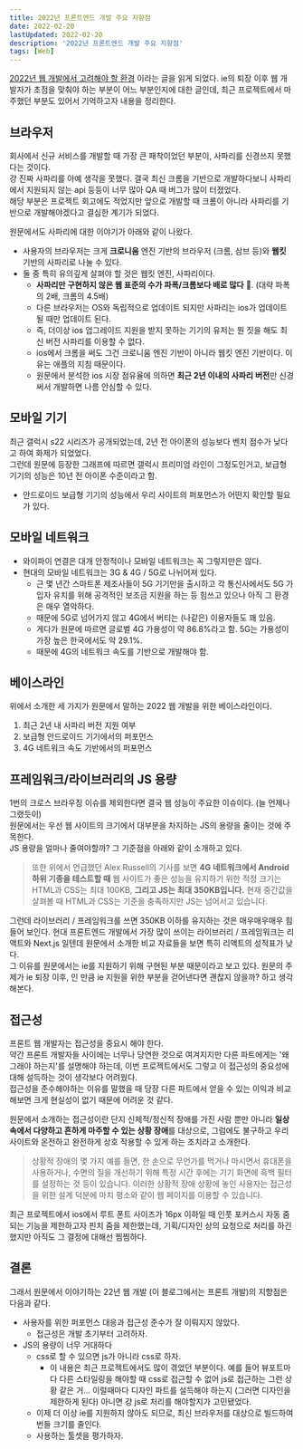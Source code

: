```yaml
---
title: 2022년 프론트엔드 개발 주요 지향점
date: 2022-02-20
lastUpdated: 2022-02-20
description: '2022년 프론트엔드 개발 주요 지향점'
tags: [Web]
---
```


[2022년 웹 개발에서 고려해야 할 환경](https://engineering.linecorp.com/ko/blog/the-baseline-for-web-development-in-2022/) 이라는 글을 읽게 되었다. ie의 퇴장 이후 웹 개발자가 초점을 맞춰야 하는 부분이 어느 부분인지에 대한 글인데, 최근 프로젝트에서 마주했던 부분도 있어서 기억하고자 내용을 정리한다.

## 브라우저
회사에서 신규 서비스를 개발할 때 가장 큰 패착이었던 부분이, 사파리를 신경쓰지 못했다는 것이다.  
걍 진짜 사파리를 아예 생각을 못했다. 결국 최신 크롬을 기반으로 개발하다보니 사파리에서 지원되지 않는 api 등등이 너무 많아 QA 때 버그가 많이 터졌었다.  
해당 부분은 프로젝트 회고에도 적었지만 앞으로 개발할 때 크롬이 아니라 사파리를 기반으로 개발해야겠다고 결심한 계기가 되었다.  

원문에서도 사파리에 대한 이야기가 아래와 같이 나왔다.
- 사용자의 브라우저는 크게 **크로니움** 엔진 기반의 브라우저 (크롬, 삼브 등)와 **웹킷** 기반의 사파리로 나눌 수 있다.
- 둘 중 특히 유의깊게 살펴야 할 것은 웹킷 엔진, 사파리이다. 
  - **사파리만 구현하지 않은 웹 표준의 수가 파폭/크롬보다 배로 많다** 👿. (대략 파폭의 2배, 크롬의 4.5배)
  - 다른 브라우저는 OS와 독립적으로 업데이트 되지만 사파리는 ios가 업데이트 될 때만 업데이트 된다.
  - 즉, 더이상 ios 업그레이드 지원을 받지 못하는 기기의 유저는 뭔 짓을 해도 최신 버전 사파리를 이용할 수 없다.
  - ios에서 크롬을 써도 그건 크로니움 엔진 기반이 아니라 웹킷 엔진 기반이다. 이유는 애플의 지침 때문이다.
  - 원문에서 분석한 ios 시장 점유율에 의하면 **최근 2년 이내의 사파리 버전**만 신경써서 개발하면 나름 안심할 수 있다.

## 모바일 기기
최근 갤럭시 s22 시리즈가 공개되었는데, 2년 전 아이폰의 성능보다 벤치 점수가 낮다고 하여 화제가 되었었다.  
그런데 원문에 등장한 그래프에 따르면 갤럭시 프리미엄 라인이 그정도인거고, 보급형 기기의 성능은 10년 전 아이폰 수준이라고 함.  

- 안드로이드 보급형 기기의 성능에서 우리 사이트의 퍼포먼스가 어떤지 확인할 필요가 있다.

## 모바일 네트워크
- 와이파이 연결은 대개 안정적이나 모바일 네트워크는 꼭 그렇지만은 않다.
- 현대의 모바일 네트워크는 3G & 4G / 5G로 나뉘어져 있다.
  - 근 몇 년간 스마트폰 제조사들이 5G 기기만을 출시하고 각 통신사에서도 5G 가입자 유치를 위해 공격적인 보조금 지원을 하는 등 힘쓰고 있으나 아직 그 환경은 매우 열악하다.
  - 때문에 5G로 넘어가지 않고 4G에서 버티는 (나같은) 이용자들도 꽤 있음. 
  - 게다가 원문에 따르면 글로벌 4G 가용성이 약 86.8%라고 함. 5G는 가용성이 가장 높은 한국에서도 약 29.1%.
  - 때문에 4G의 네트워크 속도를 기반으로 개발해야 함.

## 베이스라인
위에서 소개한 세 가지가 원문에서 말하는 2022 웹 개발을 위한 베이스라인이다.

1. 최근 2년 내 사파리 버전 지원 여부
2. 보급형 안드로이드 기기에서의 퍼포먼스
3. 4G 네트워크 속도 기반에서의 퍼포먼스

## 프레임워크/라이브러리의 JS 용량
1번의 크로스 브라우징 이슈를 제외한다면 결국 웹 성능이 주요한 이슈이다. (늘 언제나 그랬듯이)  
원문에서는 우선 웹 사이트의 크기에서 대부분을 차지하는 JS의 용량을 줄이는 것에 주목한다.  
JS 용량을 얼마나 줄여야할까? 그 기준점을 아래와 같이 소개하고 있다.  

> 또한 위에서 언급했던 Alex Russell의 기사를 보면 **4G 네트워크에서 Android 하위 기종을 테스트할 때** 웹 사이트가 좋은 성능을 유지하기 위한 적정 크기는 HTML과 CSS는 최대 100KB, **그리고 JS는 최대 350KB입니다.** 현재 중간값을 살펴볼 때 HTML과 CSS는 기준을 충족하지만 JS는 넘어서고 있습니다. 

그런데 라이브러리 / 프레임워크를 쓰면 350KB 이하를 유지하는 것은 매우매우매우 힘들어 보인다. 
현대 프론트엔드 개발에서 가장 많이 쓰이는 라이브러리 / 프레임워크는 리액트와 Next.js 일텐데 원문에서 소개한 비교 자료들을 보면 특히 리액트의 성적표가 낮다.  
그 이유를 원문에서는 ie를 지원하기 위해 구현된 부분 때문이라고 보고 있다. 원문의 주제가 ie 퇴장 이후, 인 만큼 ie 지원을 위한 부분을 걷어낸다면 괜찮지 않을까? 하고 생각해본다.  

## 접근성
프론트 웹 개발자는 접근성을 중요시 해야 한다.  
약간 프론트 개발자들 사이에는 너무나 당연한 것으로 여겨지지만 다른 파트에게는 '왜 그래야 하는지'를 설명해야 하는데, 이번 프로젝트에서도 그렇고 이 접근성의 중요성에 대해 설득하는 것이 생각보다 어려웠다.  
접근성을 준수해야하는 이유를 말했을 때 당장 다른 파트에서 얻을 수 있는 이익과 비교해보면 크게 현실성이 없기 때문에 어려운 것 같다.

원문에서 소개하는 접근성이란 단지 신체적/정신적 장애를 가진 사람 뿐만 아니라 **일상 속에서 다양하고 흔하게 마주할 수 있는 상황 장애**를 대상으로, 그럼에도 불구하고 우리 사이트와 온전하고 완전하게 상호 작용할 수 있게 하는 조치라고 소개한다.

> 상황적 장애의 몇 가지 예를 들면, 한 손으로 무언가를 먹거나 마시면서 휴대폰을 사용하거나, 수면의 질을 개선하기 위해 특정 시간 후에는 기기 화면에 흑백 필터를 설정하는 것 등이 있습니다. 이러한 상황적 장애 상황에 놓인 사용자는 접근성을 위한 설계 덕분에 마치 평소와 같이 웹 페이지를 이용할 수 있습니다. 

최근 프로젝트에서 ios에서 루트 폰트 사이즈가 16px 이하일 때 인풋 포커스시 자동 줌 되는 기능을 제한하고자 핀치 줌을 제한했는데, 기획/디자인 상의 요청으로 처리를 하긴 했지만 아직도 그 결정에 대해선 찜찜하다.

## 결론
그래서 원문에서 이야기하는 22년 웹 개발 (이 블로그에서는 프론트 개발)의 지향점은 다음과 같다.

- 사용자를 위한 퍼포먼스 대응과 접근성 준수가 잘 이뤄지지 않았다.
  - 접근성은 개발 초기부터 고려하자.
- JS의 용량이 너무 거대하다
  - css로 할 수 있으면 js가 아니라 css로 하자.
    - 이 내용은 최근 프로젝트에서도 많이 겪었던 부분이다. 예를 들어 뷰포트마다 다른 스타일링을 해야할 때 css로 접근할 수 없어 js로 접근하는 그런 상황 같은 거... 이럴때마다 디자인 파트를 설득해야 하는지 (그러면 디자인을 제한하게 된다) 아니면 걍 js로 처리를 해야할지가 고민됐었다.
  - 이제 더 이상 ie를 지원하지 않아도 되므로, 최신 브라우저를 대상으로 빌드하여 번들 크기를 줄인다.
  - 사용하는 툴셋을 평가하자.